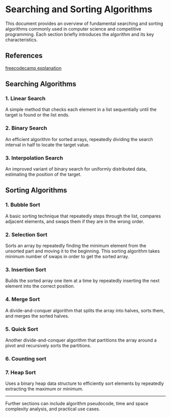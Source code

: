 # Searching and Sorting Algorithms

This document provides an overview of fundamental searching and sorting algorithms commonly used in computer science and competitive programming. Each section briefly introduces the algorithm and its key characteristics.

## References
[freecodecamp explanation](https://www.freecodecamp.org/news/sorting-algorithms-explained/#:~:text=Selection%20Sort%20requires%20the%20minimum,elements%20to%20sort%20the%20input.)

## Searching Algorithms

### 1. Linear Search
A simple method that checks each element in a list sequentially until the target is found or the list ends.

### 2. Binary Search
An efficient algorithm for sorted arrays, repeatedly dividing the search interval in half to locate the target value.

### 3. Interpolation Search
An improved variant of binary search for uniformly distributed data, estimating the position of the target.

## Sorting Algorithms

### 1. Bubble Sort
A basic sorting technique that repeatedly steps through the list, compares adjacent elements, and swaps them if they are in the wrong order.

### 2. Selection Sort
Sorts an array by repeatedly finding the minimum element from the unsorted part and moving it to the beginning. This sorting algorithm takes minimum number of swaps in order to get the sorted array.

### 3. Insertion Sort
Builds the sorted array one item at a time by repeatedly inserting the next element into the correct position.

### 4. Merge Sort
A divide-and-conquer algorithm that splits the array into halves, sorts them, and merges the sorted halves.

### 5. Quick Sort
Another divide-and-conquer algorithm that partitions the array around a pivot and recursively sorts the partitions.

### 6. Counting sort

### 7. Heap Sort
Uses a binary heap data structure to efficiently sort elements by repeatedly extracting the maximum or minimum.

---

Further sections can include algorithm pseudocode, time and space complexity analysis, and practical use cases.